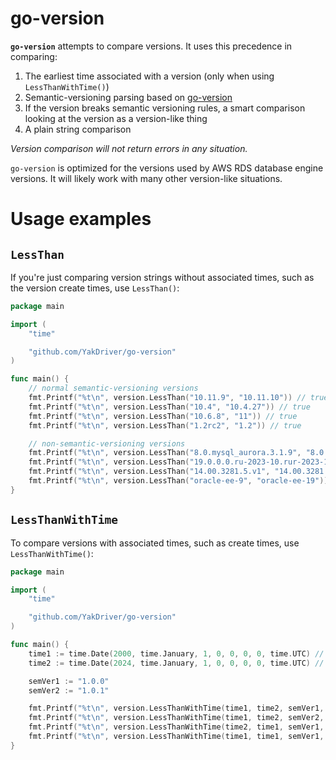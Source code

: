 # go-version

**`go-version`** attempts to compare versions. It uses this precedence in comparing:

1. The earliest time associated with a version (only when using `LessThanWithTime()`)
2. Semantic-versioning parsing based on [go-version](https://github.com/hashicorp/go-version)
3. If the version breaks semantic versioning rules, a smart comparison looking at the version as a version-like thing
4. A plain string comparison

_Version comparison will not return errors in any situation._

`go-version` is optimized for the versions used by AWS RDS database engine versions. It will likely work with many other version-like situations.

# Usage examples


## `LessThan`

If you're just comparing version strings without associated times, such as the version create times, use `LessThan()`:

```go
package main

import (
    "time"

    "github.com/YakDriver/go-version"
)

func main() {
    // normal semantic-versioning versions
    fmt.Printf("%t\n", version.LessThan("10.11.9", "10.11.10")) // true
    fmt.Printf("%t\n", version.LessThan("10.4", "10.4.27")) // true
    fmt.Printf("%t\n", version.LessThan("10.6.8", "11")) // true
    fmt.Printf("%t\n", version.LessThan("1.2rc2", "1.2")) // true

    // non-semantic-versioning versions
    fmt.Printf("%t\n", version.LessThan("8.0.mysql_aurora.3.1.9", "8.0.mysql_aurora.3.1.10")) // false
    fmt.Printf("%t\n", version.LessThan("19.0.0.0.ru-2023-10.rur-2023-10.r9", "19.0.0.0.ru-2023-10.rur-2023-10.r10")) // true 
    fmt.Printf("%t\n", version.LessThan("14.00.3281.5.v1", "14.00.3281.6.v1")) // true   
    fmt.Printf("%t\n", version.LessThan("oracle-ee-9", "oracle-ee-19")) // true            
}
```

## `LessThanWithTime`
To compare versions with associated times, such as create times, use `LessThanWithTime()`:

```go
package main

import (
    "time"

    "github.com/YakDriver/go-version"
)

func main() {
    time1 := time.Date(2000, time.January, 1, 0, 0, 0, 0, time.UTC) // January 1, 2000 00:00:00UTC
    time2 := time.Date(2024, time.January, 1, 0, 0, 0, 0, time.UTC) // January 1, 2024 00:00:00UTC

	semVer1 := "1.0.0"
	semVer2 := "1.0.1"

    fmt.Printf("%t\n", version.LessThanWithTime(time1, time2, semVer1, semVer2)) // true
    fmt.Printf("%t\n", version.LessThanWithTime(time1, time2, semVer2, semVer1)) // true (date only)
    fmt.Printf("%t\n", version.LessThanWithTime(time2, time1, semVer1, semVer2)) // false
    fmt.Printf("%t\n", version.LessThanWithTime(time1, time1, semVer1, semVer2)) // true (same time, check versions)
}
```
